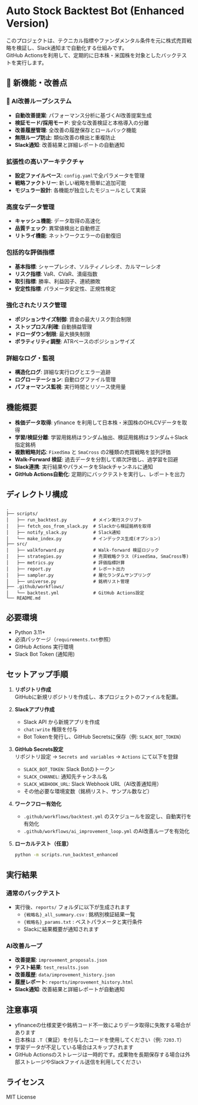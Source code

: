 # Auto Stock Backtest Bot (Enhanced Version)

このプロジェクトは、テクニカル指標やファンダメンタル条件を元に株式売買戦略を検証し、Slack通知まで自動化する仕組みです。  
GitHub Actionsを利用して、定期的に日本株・米国株を対象としたバックテストを実行します。

## 🚀 新機能・改善点

### **🤖 AI改善ループシステム**
- **自動改善提案**: パフォーマンス分析に基づくAI改善提案生成
- **検証モード/採用モード**: 安全な改善検証と本格導入の分離
- **改善履歴管理**: 全改善の履歴保存とロールバック機能
- **無限ループ防止**: 類似改善の検出と重複防止
- **Slack通知**: 改善結果と詳細レポートの自動通知

### **拡張性の高いアーキテクチャ**
- **設定ファイルベース**: `config.yaml`で全パラメータを管理
- **戦略ファクトリー**: 新しい戦略を簡単に追加可能
- **モジュラー設計**: 各機能が独立したモジュールとして実装

### **高度なデータ管理**
- **キャッシュ機能**: データ取得の高速化
- **品質チェック**: 異常値検出と自動修正
- **リトライ機能**: ネットワークエラーの自動復旧

### **包括的な評価指標**
- **基本指標**: シャープレシオ、ソルティノレシオ、カルマーレシオ
- **リスク指標**: VaR、CVaR、潰瘍指数
- **取引指標**: 勝率、利益因子、連続勝敗
- **安定性指標**: パラメータ安定性、正規性検定

### **強化されたリスク管理**
- **ポジションサイズ制御**: 資金の最大リスク割合制限
- **ストップロス/利確**: 自動損益管理
- **ドローダウン制限**: 最大損失制限
- **ボラティリティ調整**: ATRベースのポジションサイズ

### **詳細なログ・監視**
- **構造化ログ**: 詳細な実行ログとエラー追跡
- **ログローテーション**: 自動ログファイル管理
- **パフォーマンス監視**: 実行時間とリソース使用量

## 機能概要

- **株価データ取得**: yfinance を利用して日本株・米国株のOHLCVデータを取得
- **学習/検証分離**: 学習用銘柄はランダム抽出、検証用銘柄はランダム＋Slack指定銘柄
- **複数戦略対応**: `FixedSma` と `SmaCross` の2種類の売買戦略を並列評価
- **Walk-Forward 検証**: 過去データを分割して順次評価し、過学習を回避
- **Slack連携**: 実行結果やパラメータをSlackチャンネルに通知
- **GitHub Actions自動化**: 定期的にバックテストを実行し、レポートを出力

## ディレクトリ構成

```
.
├── scripts/
│   ├── run_backtest.py          # メイン実行スクリプト
│   ├── fetch_oos_from_slack.py  # Slackから検証銘柄を取得
│   ├── notify_slack.py          # Slack通知
│   └── make_index.py            # インデックス生成(オプション)
├── src/
│   ├── walkforward.py           # Walk-forward 検証ロジック
│   ├── strategies.py            # 売買戦略クラス (FixedSma, SmaCross等)
│   ├── metrics.py               # 評価指標計算
│   ├── report.py                # レポート出力
│   ├── sampler.py               # 層化ランダムサンプリング
│   ├── universe.py              # 銘柄リスト管理
├── .github/workflows/
│   └── backtest.yml             # GitHub Actions設定
└── README.md
```

## 必要環境

- Python 3.11+
- 必須パッケージ（`requirements.txt`参照）
- GitHub Actions 実行環境
- Slack Bot Token (通知用)

## セットアップ手順

1. **リポジトリ作成**  
   GitHubに新規リポジトリを作成し、本プロジェクトのファイルを配置。

2. **Slackアプリ作成**  
   - Slack API から新規アプリを作成
   - `chat:write` 権限を付与
   - Bot Tokenを発行し、GitHub Secretsに保存（例: `SLACK_BOT_TOKEN`）

3. **GitHub Secrets設定**  
   リポジトリ設定 → `Secrets and variables` → `Actions` にて以下を登録
   - `SLACK_BOT_TOKEN`: Slack Botのトークン
   - `SLACK_CHANNEL`: 通知先チャンネル名
   - `SLACK_WEBHOOK_URL`: Slack Webhook URL（AI改善通知用）
   - その他必要な環境変数（銘柄リスト、サンプル数など）

4. **ワークフロー有効化**  
   - `.github/workflows/backtest.yml` のスケジュールを設定し、自動実行を有効化
   - `.github/workflows/ai_improvement_loop.yml` のAI改善ループを有効化

5. **ローカルテスト（任意）**  
   ```bash
   python -m scripts.run_backtest_enhanced
   ```

## 実行結果

### **通常のバックテスト**
- 実行後、`reports/` フォルダに以下が生成されます
  - `{戦略名}_all_summary.csv` : 銘柄別検証結果一覧
  - `{戦略名}_params.txt` : ベストパラメータと実行条件
  - Slackに結果概要が通知されます

### **AI改善ループ**
- **改善提案**: `improvement_proposals.json`
- **テスト結果**: `test_results.json`
- **改善履歴**: `data/improvement_history.json`
- **履歴レポート**: `reports/improvement_history.html`
- **Slack通知**: 改善結果と詳細レポートが自動通知

## 注意事項

- yfinanceの仕様変更や銘柄コード不一致によりデータ取得に失敗する場合があります
- 日本株は `.T`（東証）を付与したコードを使用してください（例: `7203.T`）
- 学習データが不足している場合はスキップされます
- GitHub Actionsのストレージは一時的です。成果物を長期保存する場合は外部ストレージやSlackファイル送信を利用してください

## ライセンス

MIT License
